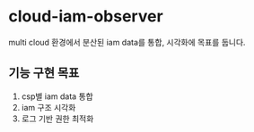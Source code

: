 # cloud-iam-observer
multi cloud 환경에서 분산된 iam data를 통합, 시각화에 목표를 둡니다.

## 기능 구현 목표
1. csp별 iam data 통합
2. iam 구조 시각화
3. 로그 기반 권한 최적화
